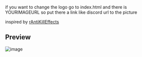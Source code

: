 if you want to change the logo go to index.html and there is YOURIMAGEURL so put there a link like discord url to the picture

inspired by [rAntiKillEffects](https://rough.tebex.io/package/5971939)

## Preview

![image](https://github.com/JesusScripts/js-antikilleffect/assets/161241841/261bc3b1-9dc7-4f97-a887-8f4e991dad63)

